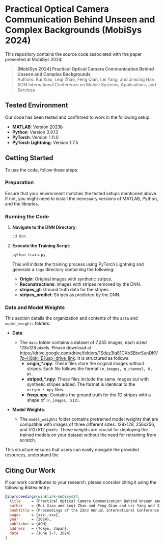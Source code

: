 # Practical Optical Camera Communication Behind Unseen and Complex Backgrounds (MobiSys 2024)

This repository contains the source code associated with the paper presented at MobiSys 2024:

> **[MobiSys 2024] Practical Optical Camera Communication Behind Unseen and Complex Backgrounds**  
> Authors: Rui Xiao, Leqi Zhao, Feng Qian, Lei Yang, and Jinsong Han  
> ACM International Conference on Mobile Systems, Applications, and Services

## Tested Environment

Our code has been tested and confirmed to work in the following setup:

- **MATLAB**: Version 2023b
- **Python**: Version 3.9.13
- **PyTorch**: Version 1.11.0
- **PyTorch Lightning**: Version 1.7.5

## Getting Started

To use the code, follow these steps:

### Preparation

Ensure that your environment matches the tested setups mentioned above. If not, you might need to install the necessary versions of MATLAB, Python, and the libraries.

### Running the Code

1. **Navigate to the DNN Directory**:
   ```bash
   cd dnn
   ```

2. **Execute the Training Script**:
   ```bash
   python train.py
   ```

   This will initiate the training process using PyTorch Lightning and generate a `logs` directory containing the following:
   - **Origin**: Original images with synthetic stripes.
   - **Reconstructions**: Images with stripes removed by the DNN.
   - **stripes_gt**: Ground truth data for the stripes.
   - **stripes_predict**: Stripes as predicted by the DNN.

### Data and Model Weights

This section details the organization and contents of the `data` and `model_weights` folders:

- **Data**:
  - The `data` folder contains a dataset of 7,245 images, each sized 128x128 pixels. Please download at https://drive.google.com/drive/folders/1Sduz3lq81CXbSBtxrSunDKV7p-H0pkHE?usp=drive_link. It is structured as follows:
    - **origin_*.npy**: These files store the original images without stripes. Each file follows the format `(n_images, n_channel, H, W)`.
    - **striped_*.npy**: These files include the same images but with synthetic stripes added. The format is identical to the `origin_*.npy` files.
    - **freqs.npy**: Contains the ground truth for the 1D stripes with a shape of `(n_images, 512)`.

- **Model Weights**:
  - The `model_weights` folder contains pretrained model weights that are compatible with images of three different sizes: 128x128, 256x256, and 512x512 pixels. These weights are crucial for deploying the trained models on your dataset without the need for retraining from scratch.

This structure ensures that users can easily navigate the provided resources, understand the


## Citing Our Work

If our work contributes to your research, please consider citing it using the following Bibtex entry:

```bibtex
@inproceedings{winklink-mobisys24,
  title     = {Practical Optical Camera Communication Behind Unseen and Complex Backgrounds},
  author    = {Rui Xiao and Leqi Zhao and Feng Qian and Lei Yang and Jinsong Han},
  booktitle = {Proceedings of the 22nd Annual International Conference on Mobile Systems, Applications, and Services (MobiSys 2024)},
  pages     = {xxx--xxx},
  year      = {2024},
  publisher = {ACM},
  address   = {Tokyo, Japan},
  date      = {June 3-7, 2024}
}
```
